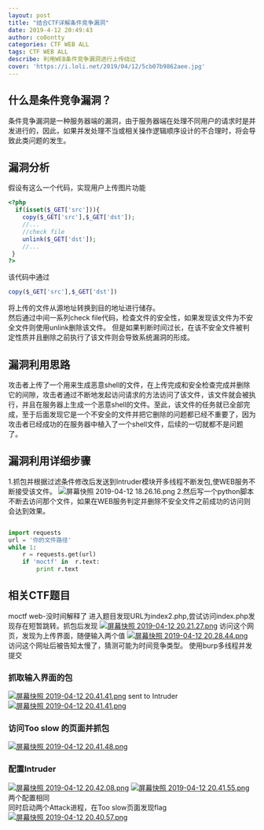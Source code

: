 ```yaml
---
layout: post
title: "结合CTF详解条件竞争漏洞"
date: 2019-4-12 20:49:43
author: co0ontty
categories: CTF WEB ALL
tags: CTF WEB ALL 
describe: 利用WEB条件竞争漏洞进行上传绕过 
cover: 'https://i.loli.net/2019/04/12/5cb07b9862aee.jpg'
---
```

## 什么是条件竞争漏洞？ 
条件竞争漏洞是一种服务器端的漏洞，由于服务器端在处理不同用户的请求时是并发进行的，因此，如果并发处理不当或相关操作逻辑顺序设计的不合理时，将会导致此类问题的发生。  
## 漏洞分析
假设有这么一个代码，实现用户上传图片功能
```php
<?php
  if(isset($_GET['src'])){
    copy($_GET['src'],$_GET['dst']);
    //...
    //check file
    unlink($_GET['dst']);
    //...
 }
?>
```
该代码中通过  
```php
copy($_GET['src'],$_GET['dst'])
```
将上传的文件从源地址转换到目的地址进行储存。  
然后通过中间一系列check file代码，检查文件的安全性，如果发现该文件为不安全文件则使用unlink删除该文件。
但是如果判断时间过长，在该不安全文件被判定性质并且删除之前执行了该文件则会导致系统漏洞的形成。  
## 漏洞利用思路 
攻击者上传了一个用来生成恶意shell的文件，在上传完成和安全检查完成并删除它的间隙，攻击者通过不断地发起访问请求的方法访问了该文件，该文件就会被执行，并且在服务器上生成一个恶意shell的文件。至此，该文件的任务就已全部完成，至于后面发现它是一个不安全的文件并把它删除的问题都已经不重要了，因为攻击者已经成功的在服务器中植入了一个shell文件，后续的一切就都不是问题了。
## 漏洞利用详细步骤
1.抓包并根据过滤条件修改后发送到Intruder模块开多线程不断发包,使WEB服务不断接受该文件。
![屏幕快照 2019-04-12 18.26.16.png](https://img-blog.csdn.net/201803102006224?watermark/2/text/aHR0cDovL2Jsb2cuY3Nkbi5uZXQvdTAxMTM3Nzk5Ng==/font/5a6L5L2T/fontsize/400/fill/I0JBQkFCMA==/dissolve/70)
2.然后写一个python脚本不断去访问那个文件，如果在WEB服务判定并删除不安全文件之前成功的访问则会达到效果。
```py

import requests
url = '你的文件路径'
while 1:
    r = requests.get(url)
    if 'moctf' in  r.text:
        print r.text


```
## 相关CTF题目  
moctf web-没时间解释了 
进入题目发现URL为index2.php,尝试访问index.php发现存在短暂跳转。抓包后发现
[![屏幕快照 2019-04-12 20.21.27.png](https://i.loli.net/2019/04/12/5cb082e3c7046.png)](https://i.loli.net/2019/04/12/5cb082e3c7046.png)
访问这个网页，发现为上传界面，随便输入两个值
[![屏幕快照 2019-04-12 20.28.44.png](https://i.loli.net/2019/04/12/5cb0849537251.png)](https://i.loli.net/2019/04/12/5cb0849537251.png)
访问这个网址后被告知太慢了，猜测可能为时间竞争类型。
使用burp多线程并发提交
### 抓取输入界面的包
[![屏幕快照 2019-04-12 20.41.41.png](https://i.loli.net/2019/04/12/5cb08929ce64a.png)](https://i.loli.net/2019/04/12/5cb08929ce64a.png)
sent to Intruder 
[![屏幕快照 2019-04-12 20.41.41.png](https://i.loli.net/2019/04/12/5cb089af69160.png)](https://i.loli.net/2019/04/12/5cb089af69160.png)
### 访问Too slow 的页面并抓包
[![屏幕快照 2019-04-12 20.41.48.png](https://i.loli.net/2019/04/12/5cb08a119212e.png)](https://i.loli.net/2019/04/12/5cb08a119212e.png)
### 配置Intruder
[![屏幕快照 2019-04-12 20.42.08.png](https://i.loli.net/2019/04/12/5cb08a7b2801b.png)](https://i.loli.net/2019/04/12/5cb08a7b2801b.png)
[![屏幕快照 2019-04-12 20.41.55.png](https://i.loli.net/2019/04/12/5cb08a7b2cdd8.png)](https://i.loli.net/2019/04/12/5cb08a7b2cdd8.png)
两个配置相同  
同时启动两个Attack进程，在Too slow页面发现flag    
[![屏幕快照 2019-04-12 20.40.57.png](https://i.loli.net/2019/04/12/5cb08a35088ab.png)](https://i.loli.net/2019/04/12/5cb08a35088ab.png)